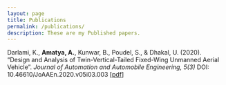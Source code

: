 ```yaml
---
layout: page
title: Publications
permalink: /publications/
description: These are my Published papers.
---
```



<div class="rounded px-sm-3 mt-2">Darlami, K., <b>Amatya, A.</b>, Kunwar, B., Poudel, S., & Dhakal, U. (2020).
                    “Design and Analysis of Twin-Vertical-Tailed Fixed-Wing Unmanned Aerial Vehicle”. <em>Journal of
                        Automation and Automobile Engineering, 5(3)</em> DOI: 10.46610/JoAAEn.2020.v05i03.003 [<a
                        href="https://www.researchgate.net/publication/347653089_Design_and_Analysis_of_Twin-Vertical-Tailed_Fixed-Wing_Unmanned_Aerial_Vehicle"
                        target="_blank">pdf</a>]</div> 

